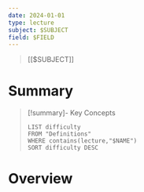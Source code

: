 ```yaml
---
date: 2024-01-01
type: lecture
subject: $SUBJECT
field: $FIELD
---
```


> [[$SUBJECT]]

# Summary

> [!summary]- Key Concepts
> ```dataview
> LIST difficulty
> FROM "Definitions"
> WHERE contains(lecture,"$NAME")
> SORT difficulty DESC
> ```


# Overview

